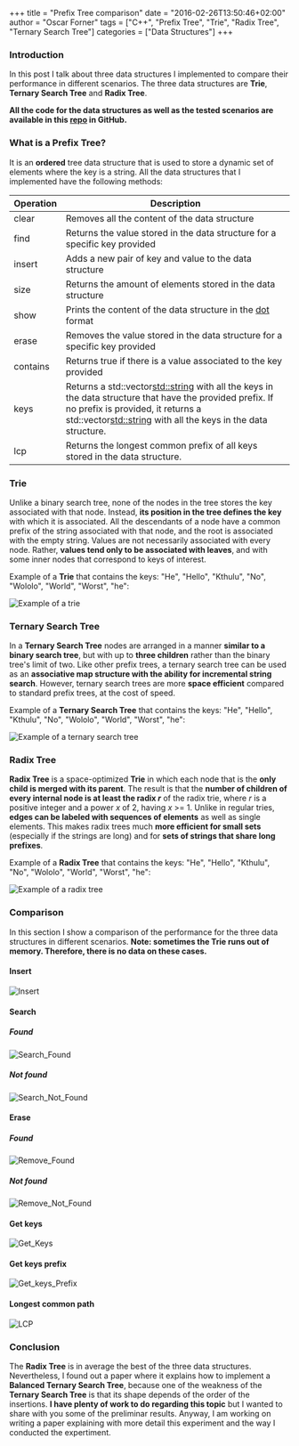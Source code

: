 +++
title = "Prefix Tree comparison"
date = "2016-02-26T13:50:46+02:00"
author = "Oscar Forner"
tags = ["C++", "Prefix Tree", "Trie", "Radix Tree", "Ternary Search Tree"]
categories = ["Data Structures"]
+++

### Introduction

In this post I talk about three data structures I implemented to compare their performance in different scenarios. The three data structures are **Trie**, **Ternary Search Tree** and **Radix Tree**.

**All the code for the data structures as well as the tested scenarios are available in this [repo](https://github.com/maitesin/tries.git) in GitHub.**


### What is a Prefix Tree?

It is an **ordered** tree data structure that is used to store a dynamic set of elements where the key is a string. All the data structures that I implemented have the following methods:

Operation|Description
---------|-----------
clear|Removes all the content of the data structure
find|Returns the value stored in the data structure for a specific key provided
insert|Adds a new pair of key and value to the data structure
size|Returns the amount of elements stored in the data structure
show|Prints the content of the data structure in the [dot](https://en.wikipedia.org/wiki/DOT_(graph_description_language)) format
erase|Removes the value stored in the data structure for a specific key provided
contains|Returns true if there is a value associated to the key provided
keys|Returns a std::vector<std::string> with all the keys in the data structure that have the provided prefix. If no prefix is provided, it returns a std::vector<std::string> with all the keys in the data structure.
lcp|Returns the longest common prefix of all keys stored in the data structure.


### Trie

Unlike a binary search tree, none of the nodes in the tree stores the key associated with that node. Instead, **its position in the tree defines the key** with which it is associated. All the descendants of a node have a common prefix of the string associated with that node, and the root is associated with the empty string. Values are not necessarily associated with every node. Rather, **values tend only to be associated with leaves**, and with some inner nodes that correspond to keys of interest.

Example of a **Trie** that contains the keys: "He", "Hello", "Kthulu", "No", "Wololo", "World", "Worst", "he":

![Example of a trie](https://raw.githubusercontent.com/maitesin/tries/master/trie/trie.png)


### Ternary Search Tree

In a **Ternary Search Tree** nodes are arranged in a manner **similar to a binary search tree**, but with up to **three children** rather than the binary tree's limit of two. Like other prefix trees, a ternary search tree can be used as an **associative map structure with the ability for incremental string search**. However, ternary search trees are more **space efficient** compared to standard prefix trees, at the cost of speed.

Example of a **Ternary Search Tree** that contains the keys: "He", "Hello", "Kthulu", "No", "Wololo", "World", "Worst", "he":

![Example of a ternary search tree](https://raw.githubusercontent.com/maitesin/tries/master/TST/tst.png)


### Radix Tree

**Radix Tree** is a space-optimized **Trie** in which each node that is the **only child is merged with its parent**. The result is that the **number of children of every internal node is at least the radix *r*** of the radix trie, where *r* is a positive integer and a power *x* of 2, having *x* >= 1. Unlike in regular tries, **edges can be labeled with sequences of elements** as well as single elements. This makes radix trees much **more efficient for small sets** (especially if the strings are long) and for **sets of strings that share long prefixes**.

Example of a **Radix Tree** that contains the keys: "He", "Hello", "Kthulu", "No", "Wololo", "World", "Worst", "he":

![Example of a radix tree](https://raw.githubusercontent.com/maitesin/tries/master/Radix_Tree/radix.png)


### Comparison

In this section I show a comparison of the performance for the three data structures in different scenarios. **Note: sometimes the Trie runs out of memory. Therefore, there is no data on these cases.**


#### Insert

![Insert](http://maitesin.github.io//images/tries/insert_time_TTR.png)


#### Search

##### Found

![Search_Found](http://maitesin.github.io//images/tries/search_found_time_TTR.png)

##### Not found

![Search_Not_Found](http://maitesin.github.io//images/tries/search_not_found_time_TTR.png)


#### Erase

##### Found

![Remove_Found](http://maitesin.github.io//images/tries/remove_found_time_TTR.png)

##### Not found

![Remove_Not_Found](http://maitesin.github.io//images/tries/remove_not_found_time_TTR.png)


#### Get keys

![Get_Keys](http://maitesin.github.io//images/tries/get_keys_time_TTR.png)


#### Get keys prefix

![Get_keys_Prefix](http://maitesin.github.io//images/tries/get_keys_prefix_time_TTR.png)


#### Longest common path

![LCP](http://maitesin.github.io//images/tries/lcp_time_TTR.png)


### Conclusion

The **Radix Tree** is in average the best of the three data structures. Nevertheless, I found out a paper where it explains how to implement a **Balanced Ternary Search Tree**, because one of the weakness of the **Ternary Search Tree** is that its shape depends of the order of the insertions. **I have plenty of work to do regarding this topic** but I wanted to share with you some of the preliminar results. Anyway, I am working on writing a paper explaining with more detail this experiment and the way I conducted the expertiment.
